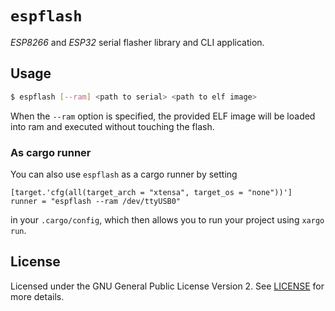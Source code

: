 # `espflash`

_ESP8266_ and _ESP32_ serial flasher library and CLI application.

## Usage

```bash
$ espflash [--ram] <path to serial> <path to elf image>
```

When the `--ram` option is specified, the provided ELF image will be loaded into ram and executed without touching the flash.

### As cargo runner

You can also use `espflash` as a cargo runner by setting

```
[target.'cfg(all(target_arch = "xtensa", target_os = "none"))']
runner = "espflash --ram /dev/ttyUSB0"
```

in your `.cargo/config`, which then allows you to run your project using `xargo run`.

## License

Licensed under the GNU General Public License Version 2. See [LICENSE](LICENSE) for more details.
